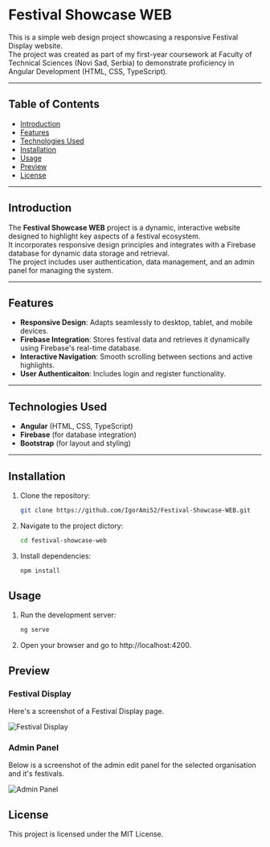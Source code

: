 # Festival Showcase WEB

This is a simple web design project showcasing a responsive Festival Display website.  
The project was created as part of my first-year coursework at Faculty of Technical Sciences (Novi Sad, Serbia) to demonstrate proficiency in Angular Development (HTML, CSS, TypeScript).

---

## Table of Contents
- [Introduction](#introduction)
- [Features](#features)
- [Technologies Used](#technologies-used)
- [Installation](#installation)
- [Usage](#usage)
- [Preview](#preview)
- [License](#license)

---

## Introduction

The **Festival Showcase WEB** project is a dynamic, interactive website designed to highlight key aspects of a festival ecosystem.  
It incorporates responsive design principles and integrates with a Firebase database for dynamic data storage and retrieval.  
The project includes user authentication, data management, and an admin panel for managing the system.

---

## Features

- **Responsive Design**: Adapts seamlessly to desktop, tablet, and mobile devices.
- **Firebase Integration**: Stores festival data and retrieves it dynamically using Firebase's real-time database.
- **Interactive Navigation**: Smooth scrolling between sections and active highlights.
- **User Authenticaiton**: Includes login and register functionality.

---

## Technologies Used

- **Angular** (HTML, CSS, TypeScript)
- **Firebase** (for database integration)
- **Bootstrap** (for layout and styling)

---

## Installation

1. Clone the repository:
   ```bash
   git clone https://github.com/IgorAmi52/Festival-Showcase-WEB.git
2. Navigate to the project dictory:
   ```bash
   cd festival-showcase-web
3. Install dependencies:
   ```bash
   npm install
## Usage

1. Run the development server:
   ```bash
   ng serve
2. Open your browser and go to http://localhost:4200.

## Preview

### Festival Display
Here's a screenshot of a Festival Display page.

![Festival Display](assets/images//festival_display_preview.png)

### Admin Panel 
Below is a screenshot of the admin edit panel for the selected organisation and it's festivals.

![Admin Panel](assets/images//admin_panel_preview.png)

## License

This project is licensed under the MIT License.
